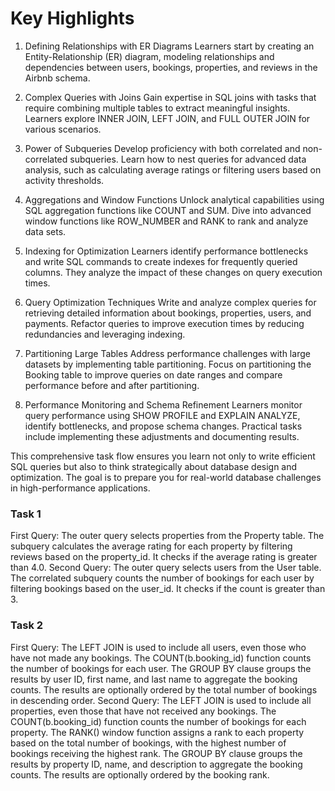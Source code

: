 # Key Highlights
1. Defining Relationships with ER Diagrams
Learners start by creating an Entity-Relationship (ER) diagram, modeling relationships and dependencies between users, bookings, properties, and reviews in the Airbnb schema.

2. Complex Queries with Joins
Gain expertise in SQL joins with tasks that require combining multiple tables to extract meaningful insights. Learners explore INNER JOIN, LEFT JOIN, and FULL OUTER JOIN for various scenarios.

3. Power of Subqueries
Develop proficiency with both correlated and non-correlated subqueries. Learn how to nest queries for advanced data analysis, such as calculating average ratings or filtering users based on activity thresholds.

4. Aggregations and Window Functions
Unlock analytical capabilities using SQL aggregation functions like COUNT and SUM. Dive into advanced window functions like ROW_NUMBER and RANK to rank and analyze data sets.

5. Indexing for Optimization
Learners identify performance bottlenecks and write SQL commands to create indexes for frequently queried columns. They analyze the impact of these changes on query execution times.

6. Query Optimization Techniques
Write and analyze complex queries for retrieving detailed information about bookings, properties, users, and payments. Refactor queries to improve execution times by reducing redundancies and leveraging indexing.

7. Partitioning Large Tables
Address performance challenges with large datasets by implementing table partitioning. Focus on partitioning the Booking table to improve queries on date ranges and compare performance before and after partitioning.

8. Performance Monitoring and Schema Refinement
Learners monitor query performance using SHOW PROFILE and EXPLAIN ANALYZE, identify bottlenecks, and propose schema changes. Practical tasks include implementing these adjustments and documenting results.

This comprehensive task flow ensures you learn not only to write efficient SQL queries but also to think strategically about database design and optimization. The goal is to prepare you for real-world database challenges in high-performance applications.

### Task 1
First Query:
The outer query selects properties from the Property table.
The subquery calculates the average rating for each property by filtering reviews based on the property_id. It checks if the average rating is greater than 4.0.
Second Query:
The outer query selects users from the User  table.
The correlated subquery counts the number of bookings for each user by filtering bookings based on the user_id. It checks if the count is greater than 3.

### Task 2
First Query:
The LEFT JOIN is used to include all users, even those who have not made any bookings.
The COUNT(b.booking_id) function counts the number of bookings for each user.
The GROUP BY clause groups the results by user ID, first name, and last name to aggregate the booking counts.
The results are optionally ordered by the total number of bookings in descending order.
Second Query:
The LEFT JOIN is used to include all properties, even those that have not received any bookings.
The COUNT(b.booking_id) function counts the number of bookings for each property.
The RANK() window function assigns a rank to each property based on the total number of bookings, with the highest number of bookings receiving the highest rank.
The GROUP BY clause groups the results by property ID, name, and description to aggregate the booking counts.
The results are optionally ordered by the booking rank.